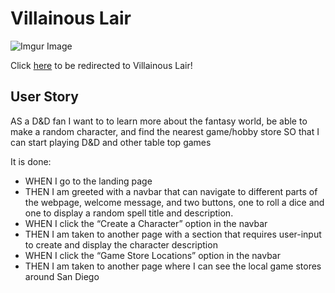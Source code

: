 # Villainous Lair

![Imgur Image](https://i.imgur.com/RSSA8sq.jpg)

Click [here](https://bsidemyself.github.io/Villainous-Lair/) to be redirected to Villainous Lair!

## User Story
 AS a D&D fan
I want to to learn more about the fantasy world, be able to make a random character, and find the nearest game/hobby store
SO that I can start playing D&D and other table top games

It is done:
* WHEN I go to the landing page
* THEN I am greeted with a navbar that can navigate to different parts of the webpage, welcome message, and two buttons, one to roll a dice and one to display a random spell title and description.
* WHEN I click the “Create a Character” option in the navbar
* THEN I am taken to another page with a section that requires user-input to create and display the character description
* WHEN I click the “Game Store Locations” option in the navbar
* THEN I am taken to another page where I can see the local game stores around San Diego
